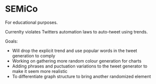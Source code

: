 # SEMiCo

For educational purposes.

Currenlty violates Twitters automation laws to auto-tweet using trends.

Goals:
* Will drop the explicit trend and use popular words in the tweet generation to comply
* Working on gathering more random colour generation for charts
* Adding phrases and puctuation variations to the tweet generator to make it seem more realistic
* To differentiate graph structure to bring another randomized element
